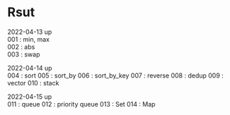 # Rsut

2022-04-13 up  
001 : min, max  
002 : abs  
003 : swap  

2022-04-14 up  
004 : sort
005 : sort_by
006 : sort_by_key
007 : reverse
008 : dedup
009 : vector
010 : stack

2022-04-15 up  
011 : queue
012 : priority queue
013 : Set
014 : Map

